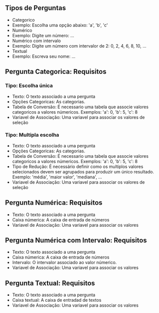 ## Tipos de Perguntas

- Categorico
 - Exemplo: Escolha uma opção abaixo: 'a', 'b', 'c'
- Numérico
 - Exemplo: Digite um número: ...
- Numérico com intervalo
 - Exemplo: Digite um número com intervalor de 2: 0, 2, 4, 6, 8, 10, ...
- Textual
 - Exemplo: Escreva seu nome: ...

## Pergunta Categorica: Requisitos
### Tipo: Escolha única
- Texto: O texto associado a uma pergunta
- Opções Categoricas: As categorias.
- Tabela de Conversão: É necessario uma tabela que associe valores categoricos a valores númericos. Exemplos:
'a': 0,
'b': 5,
'c': 8
- Variavel de Associação: Uma variavel para associar os valores de seleção

### Tipo: Multipla escolha
- Texto: O texto associado a uma pergunta
- Opções Categoricas: As categorias.
- Tabela de Conversão: É necessario uma tabela que associe valores categoricos a valores númericos. Exemplos:
'a': 0,
'b': 5,
'c': 8
- Tipo de Redução: É necessário definir como os multiplos valores selecionados devem ser agrupados para produzir um único resultado. Exemplo: 'média', 'maior valor', 'mediana', ...
- Variavel de Associação: Uma variavel para associar os valores de seleção

## Pergunta Numérica: Requisitos

- Texto: O texto associado a uma pergunta
- Caixa númerica: A caixa de entrada de números
- Variavel de Associação: Uma variavel para associar os valores

## Pergunta Numérica com Intervalo: Requisitos
- Texto: O texto associado a uma pergunta
- Caixa númerica: A caixa de entrada de números
- Intervalo: O intervalor associado ao valor númerico.
- Variavel de Associação: Uma variavel para associar os valores

## Pergunta Textual: Requisitos
- Texto: O texto associado a uma pergunta
- Caixa textual: A caixa de entradad de textos
- Variavel de Associação: Uma variavel para associar os valores